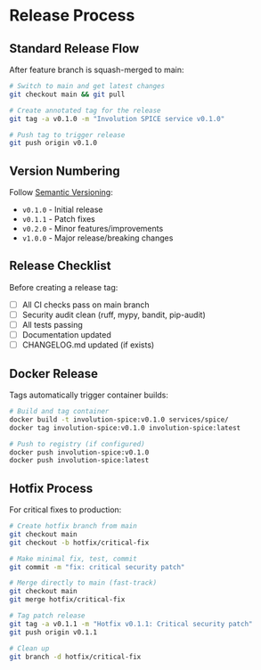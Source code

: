# Release Process

## Standard Release Flow

After feature branch is squash-merged to main:

```bash
# Switch to main and get latest changes
git checkout main && git pull

# Create annotated tag for the release
git tag -a v0.1.0 -m "Involution SPICE service v0.1.0"

# Push tag to trigger release
git push origin v0.1.0
```

## Version Numbering

Follow [Semantic Versioning](https://semver.org/):
- `v0.1.0` - Initial release
- `v0.1.1` - Patch fixes
- `v0.2.0` - Minor features/improvements
- `v1.0.0` - Major release/breaking changes

## Release Checklist

Before creating a release tag:

- [ ] All CI checks pass on main branch
- [ ] Security audit clean (ruff, mypy, bandit, pip-audit)
- [ ] All tests passing
- [ ] Documentation updated
- [ ] CHANGELOG.md updated (if exists)

## Docker Release

Tags automatically trigger container builds:

```bash
# Build and tag container
docker build -t involution-spice:v0.1.0 services/spice/
docker tag involution-spice:v0.1.0 involution-spice:latest

# Push to registry (if configured)
docker push involution-spice:v0.1.0
docker push involution-spice:latest
```

## Hotfix Process

For critical fixes to production:

```bash
# Create hotfix branch from main
git checkout main
git checkout -b hotfix/critical-fix

# Make minimal fix, test, commit
git commit -m "fix: critical security patch"

# Merge directly to main (fast-track)
git checkout main
git merge hotfix/critical-fix

# Tag patch release
git tag -a v0.1.1 -m "Hotfix v0.1.1: Critical security patch"
git push origin v0.1.1

# Clean up
git branch -d hotfix/critical-fix
```